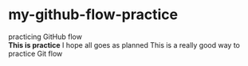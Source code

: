 # my-github-flow-practice
practicing GitHub flow \
**This is practice**
I hope all goes as planned
This is a really good way to practice Git flow
